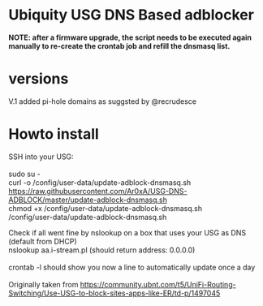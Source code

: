 <h1>Ubiquity USG DNS Based adblocker</h1>

<b>NOTE: after a firmware upgrade, the script needs to be executed again manually to re-create the crontab job and refill the dnsmasq list.</b>
<br>
<h1>versions</h1>
V.1 added pi-hole domains as suggsted by @recrudesce 

<h1>Howto install</h1>

SSH into your USG:<br>
<br>
sudo su -<br>
curl -o /config/user-data/update-adblock-dnsmasq.sh https://raw.githubusercontent.com/Ar0xA/USG-DNS-ADBLOCK/master/update-adblock-dnsmasq.sh<br>
chmod +x /config/user-data/update-adblock-dnsmasq.sh<br>
/config/user-data/update-adblock-dnsmasq.sh<br>


Check if all went fine by nslookup on a box that uses your USG as DNS (default from DHCP)<br>
nslookup aa.i-stream.pl (should return address: 0.0.0.0)<br>
<br>
crontab -l should show you now a line to automatically update once a day<br>
<br>
Originally taken from https://community.ubnt.com/t5/UniFi-Routing-Switching/Use-USG-to-block-sites-apps-like-ER/td-p/1497045

